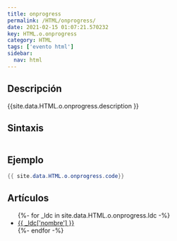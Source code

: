 ```yaml
---
title: onprogress
permalink: /HTML/onprogress/
date: 2021-02-15 01:07:21.570232
key: HTML.o.onprogress
category: HTML
tags: ['evento html']
sidebar: 
  nav: html
---
```


## Descripción
{{site.data.HTML.o.onprogress.description }}

## Sintaxis
~~~html
~~~

## Ejemplo
~~~java
{{ site.data.HTML.o.onprogress.code}}
~~~

## Artículos
<ul>
{%- for _ldc in site.data.HTML.o.onprogress.ldc -%}
   <li>
       <a href="{{_ldc['url'] }}">{{ _ldc['nombre'] }}</a>
   </li>
{%- endfor -%}
</ul>
